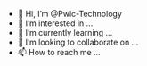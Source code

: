 - 👋 Hi, I’m @Pwic-Technology
- 👀 I’m interested in ...
- 🌱 I’m currently learning ...
- 💞️ I’m looking to collaborate on ...
- 📫 How to reach me ...

<!---
Pwic-Technology/Pwic-Technology is a ✨ special ✨ repository because its `README.md` (this file) appears on your GitHub profile.
You can click the Preview link to take a look at your changes.
--->
